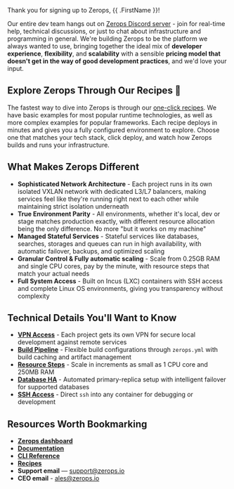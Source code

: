 [//]: # (Welcome to Zerops)

Thank you for signing up to Zerops, {{ .FirstName }}!

Our entire dev team hangs out on [Zerops Discord server](https://discord.gg/zeropsio) - join for real-time help, technical discussions, or just to chat about infrastructure and programming in general. We're building Zerops to be the platform we always wanted to use, bringing together the ideal mix of **developer experience**, **flexibility**, and **scalability** with a sensible **pricing model that doesn't get in the way of good development practices**, and we'd love your input.

## Explore Zerops Through Our Recipes 🚀
The fastest way to dive into Zerops is through our [one-click recipes](https://app.zerops.io/dashboard/recipes). We have basic examples for most popular runtime technologies, as well as more complex examples for popular frameworks. Each recipe deploys in minutes and gives you a fully configured environment to explore. Choose one that matches your tech stack, click deploy, and watch how Zerops builds and runs your infrastructure.

## What Makes Zerops Different
- **Sophisticated Network Architecture** - Each project runs in its own isolated VXLAN network with dedicated L3/L7 balancers, making services feel like they're running right next to each other while maintaining strict isolation underneath
- **True Environment Parity** - All environments, whether it's local, dev or stage matches production exactly, with different resource allocation being the only difference. No more "but it works on my machine"
- **Managed Stateful Services** - Stateful services like databases, searches, storages and queues can run in high availability, with automatic failover, backups, and optimized scaling 
- **Granular Control & Fully automatic scaling** - Scale from 0.25GB RAM and single CPU cores, pay by the minute, with resource steps that match your actual needs
- **Full System Access** - Built on Incus (LXC) containers with SSH access and complete Linux OS environments, giving you transparency without complexity

## Technical Details You'll Want to Know
- **[VPN Access](https://docs.zerops.io/references/vpn)** - Each project gets its own VPN for secure local development against remote services
- **[Build Pipeline](https://docs.zerops.io/features/pipeline)** - Flexible build configurations through `zerops.yml` with build caching and artifact management
- **[Resource Steps](https://docs.zerops.io/features/scaling-ha)** - Scale in increments as small as 1 CPU core and 250MB RAM
- **[Database HA](https://docs.zerops.io/features/scaling-ha#auto-scaling-configuration-for-databases)** - Automated primary-replica setup with intelligent failover for supported databases
- **[SSH Access](https://docs.zerops.io/references/ssh)** - Direct `ssh` into any container for debugging or development

## Resources Worth Bookmarking
- **[Zerops dashboard](https://app.zerops.io/)**
- **[Documentation](https://docs.zerops.io/)**
- **[CLI Reference](https://docs.zerops.io/references/cli)**
- **[Recipes](https://app.zerops.io/dashboard/recipes)**
- **Support email** — support@zerops.io
- **CEO email** - ales@zerops.io
